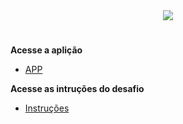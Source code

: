 <div align="center">
<img src="https://cdn-blcnj.nitrocdn.com/YRKkHoroBtxNVXIJUrPfjRCAfyXahfbo/assets/static/optimized/rev-02cf789/wp-content/uploads/2021/02/4.events-logo-orange-rgb-1.svg"/>
</div>

#

**Acesse a aplição**

- [APP](https://github.com/edinelsonslima/teste-fullstack-node-react/tree/master/App)

**Acesse as intruções do desafio**

- [Instruções](https://github.com/edinelsonslima/teste-fullstack-node-react/tree/master/Instru%C3%A7%C3%B5es%20do%20desafio)
